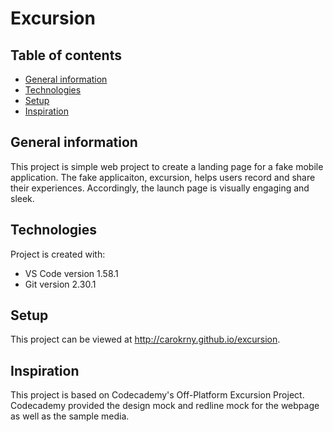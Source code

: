 # Excursion

## Table of contents
* [General information](#general-information)
* [Technologies](#technologies)
* [Setup](#setup)
* [Inspiration](#inspiration)

## General information
This project is simple web project to create a landing page for a fake mobile application. The fake applicaiton, excursion, helps users record and share their experiences. Accordingly, the launch page is visually engaging and sleek. 
	
## Technologies
Project is created with:
* VS Code version 1.58.1
* Git version 2.30.1
	
## Setup
This project can be viewed at http://carokrny.github.io/excursion. 

## Inspiration 
This project is based on Codecademy's Off-Platform Excursion Project. Codecademy provided the design mock and redline mock for the webpage as well as the sample media. 
